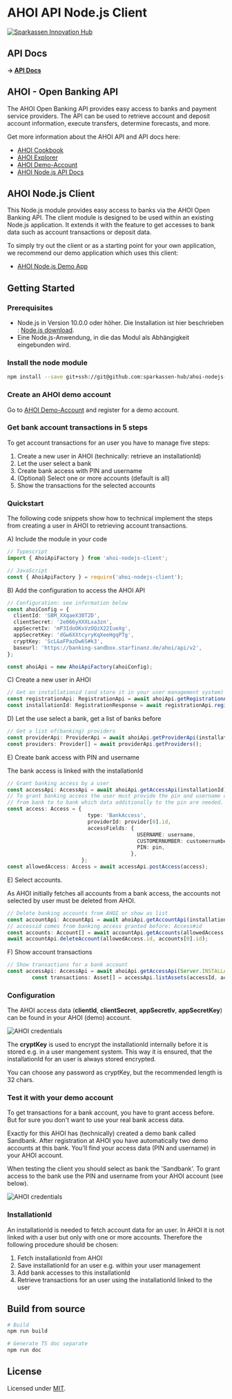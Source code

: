 # AHOI API Node.js Client

[![Sparkassen Innovation
Hub](./AHOI-Logo.png)](https://github.com/sparkassen-hub/ahoi-nodejs-client)

## API Docs

**&rarr; [API
Docs](https://sparkassen-hub.github.io/ahoi-nodejs-client/classes/ahoiapifactory.html)**

## AHOI - Open Banking API

The AHOI Open Banking API provides easy access to banks and payment service providers.
The API can be used to retrieve account and deposit account information, execute transfers,
determine forecasts, and more.

Get more information about the AHOI API and API docs here:

* [AHOI Cookbook](https://banking-sandbox.starfinanz.de/ahoi/docs/cookbook/index.html)
* [AHOI Explorer](https://banking-sandbox.starfinanz.de/ahoi/docs/api/swagger-ui/index.html#!/resource/Access)
* [AHOI Demo-Account](https://banking-sandbox.starfinanz.de/sandboxmanager/)
* [AHOI Node.js API Docs](https://sparkassen-hub.github.io/ahoi-swagger-fetchclient/modules/_api_.html)

## AHOI Node.js Client

This Node.js module provides easy access to banks via the AHOI Open Banking API. The client module is designed to be used within an existing Node.js application. It extends it with the feature  to get accesses to bank data such as account transactions or deposit data.

To simply try out the client or as a starting point for your own application, we recommend
our demo application which uses this client:

* [AHOI Node.js Demo App](https://github.com/sparkassen-hub/ahoi-nodejs-demo-app)

## Getting Started

### Prerequisites

* Node.js in Version 10.0.0 oder höher. Die Installation ist hier beschrieben : [Node.js download](https://nodejs.org/en/download/).
* Eine Node.js-Anwendung, in die das Modul als Abhängigkeit eingebunden wird.

### Install the node module

```bash
npm install --save git+ssh://git@github.com:sparkassen-hub/ahoi-nodejs-client.git
```

### Create an AHOI demo account

Go to [AHOI Demo-Account](https://banking-sandbox.starfinanz.de/sandboxmanager/) and register for a
demo account.

### Get bank account transactions in 5 steps

To get account transactions for an user you have to manage five steps:

1. Create a new user in AHOI (technically: retrieve an installationId)
2. Let the user select a bank
3. Create bank access with PIN and username
4. (Optional) Select one or more accounts (default is all)
5. Show the transactions for the selected accounts

### Quickstart

The following code snippets show how to technical implement the steps from creating a user in AHOI
to retrieving account transactions.

A) Include the module in your code

```typescript
// Typescript
import { AhoiApiFactory } from 'ahoi-nodejs-client';

// JavaScript
const { AhoiApiFactory } = require('ahoi-nodejs-client');
```

B) Add the configuration to access the AHOI API

```typescript
// Configuration: see information below
const ahoiConfig = {
  clientId: 'SBM_XXqaeX30T2D',
  clientSecret: '2e066yXXXLxa3zn',
  appSecretIv: 'mP3IdoOKxVzOQzX22IueXg',
  appSecretKey: 'dGw6XXtcyryKqXeeHgqPTg',
  cryptKey: 'ScL&aFPazDw6S#k3',
  baseurl: 'https://banking-sandbox.starfinanz.de/ahoi/api/v2',
};

const ahoiApi = new AhoiApiFactory(ahoiConfig);
```

C) Create a new user in AHOI

```typescript
// Get an installationid (and store it in your user management system)
const registrationApi: RegistrationApi = await ahoiApi.getRegistrationApi();
const installationId: RegistrationResponse = await registrationApi.register();
```

D) Let the use select a bank, get a list of banks before

```typescript
// Get a list of(banking) providers
const providerApi: ProviderApi = await ahoiApi.getProviderApi(installationId);
const providers: Provider[] = await providerApi.getProviders();
```

E) Create bank access with PIN and username

The bank access is linked with the installationId

```typescript
// Grant banking access by a user
const accessApi: AccessApi = await ahoiApi.getAccessApi(installationId);
// To grant banking access the user must provide the pin and username or customernumber. It differs
// from bank to to bank which data additionally to the pin are needed.
const access: Access = {  
                          type: 'BankAccess',
                          providerId: provider[0].id,
                          accessFields: {
                                          USERNAME: username,
                                          CUSTOMERNUMBER: customernumber,
                                          PIN: pin,
                                        },
                        };
const allowedAccess: Access = await accessApi.postAccess(access);
```

E) Select accounts.

As AHOI initially fetches all accounts from a bank access, the accounts not
selected by user must be deleted from AHOI.

```typescript
// Delete banking accounts from AHOI or show as list
const accountApi: AccountApi = await ahoiApi.getAccountApi(installationId);
// accessid comes from banking access granted before: Access#id
const accounts: Account[] = await accountApi.getAccounts(allowedAccess.id);
await accountApi.deleteAccount(allowedAccess.id, accounts[0].id);
```

F) Show account transactions

```typescript
// Show transactions for a bank account
const accessApi: AccessApi = await ahoiApi.getAccessApi(Server.INSTALLATION_ID);
        const transactions: Asset[] = accessApi.listAssets(accessId, accountId, 30);
```

### Configuration

The AHOI access data (**clientId**, **clientSecret**, **appSecretIv**, **appSecretKey**) can be found in your AHOI
(demo) account.

![AHOI credentials](./ahoi-access-data-sandbox.png)

The **cryptKey** is used to encrypt the installationId internally before it is stored e.g. in a user
mangement system. This way it is ensured, that the installationId for an user is always stored
encrypted.

You can choose any password as cryptKey, but the recommended length is 32 chars.

### Test it with your demo account

To get transactions for a bank account, you have to grant access before. But for sure you don't want
to use your real bank access data.

Exactly for this AHOI has (technically) created a demo bank called Sandbank. After registration at
AHOI you have automatically two demo accounts at this bank. You'll find your access
data (PIN and username) in your AHOI account.

When testing the client you should select as bank the 'Sandbank'. To grant access to the bank use
the PIN and username from your AHOI account (see below).

![AHOI credentials](./ahoi-demo-bankaccount-data.png)

### InstallationId

An installationId is needed to fetch account data for an user. In AHOI it is not linked with a user
but only with one or more accounts. Therefore the following procedure should be chosen:

1. Fetch installationId from AHOI
2. Save installationId for an user e.g. within your user management
3. Add bank accesses to this installationId
4. Retrieve transactions for an user using the installationId linked to the user

## Build from source

```bash
# Build
npm run build

# Generate TS doc separate
npm run doc
```

## License

Licensed under [MIT](./LICENSE).
